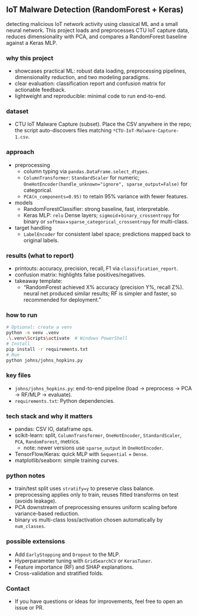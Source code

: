 ## IoT Malware Detection (RandomForest + Keras)

detecting malicious IoT network activity using classical ML and a small neural network. This project loads and preprocesses CTU IoT capture data, reduces dimensionality with PCA, and compares a RandomForest baseline against a Keras MLP.

### why this project
- showcases practical ML: robust data loading, preprocessing pipelines, dimensionality reduction, and two modeling paradigms.
- clear evaluation: classification report and confusion matrix for actionable feedback.
- lightweight and reproducible: minimal code to run end-to-end.

### dataset
- CTU IoT Malware Capture (subset). Place the CSV anywhere in the repo; the script auto-discovers files matching `*CTU-IoT-Malware-Capture-1.csv`.

### approach
- preprocessing
  - column typing via `pandas.DataFrame.select_dtypes`.
  - `ColumnTransformer`: `StandardScaler` for numeric; `OneHotEncoder(handle_unknown="ignore", sparse_output=False)` for categorical.
  - `PCA(n_components=0.95)` to retain 95% variance with fewer features.
- models
  - RandomForestClassifier: strong baseline, fast, interpretable.
  - Keras MLP: `relu` Dense layers; `sigmoid`+`binary_crossentropy` for binary or `softmax`+`sparse_categorical_crossentropy` for multi-class.
- target handling
  - `LabelEncoder` for consistent label space; predictions mapped back to original labels.

 ### results (what to report)
- printouts: accuracy, precision, recall, F1 via `classification_report`.
- confusion matrix: highlights false positives/negatives.
- takeaway template:
  - “RandomForest achieved X% accuracy (precision Y%, recall Z%). neural net produced similar results; RF is simpler and faster, so recommended for deployment.”

### how to run
```bash
# Optional: create a venv
python -m venv .venv
.\.venv\Scripts\activate  # Windows PowerShell
# Install
pip install -r requirements.txt
# Run
python johns/johns_hopkins.py
```

### key files
- `johns/johns_hopkins.py`: end-to-end pipeline (load → preprocess → PCA → RF/MLP → evaluate).
- `requirements.txt`: Python dependencies.

### tech stack and why it matters
- pandas: CSV IO, dataframe ops.
- scikit-learn: split, `ColumnTransformer`, `OneHotEncoder`, `StandardScaler`, `PCA`, `RandomForest`, metrics.
  - note: newer versions use `sparse_output` in `OneHotEncoder`.
- TensorFlow/Keras: quick MLP with `Sequential` + `Dense`.
- matplotlib/seaborn: simple training curves.

### python notes
- train/test split uses `stratify=y` to preserve class balance.
- preprocessing applies only to train, reuses fitted transforms on test (avoids leakage).
- PCA downstream of preprocessing ensures uniform scaling before variance-based reduction.
- binary vs multi-class loss/activation chosen automatically by `num_classes`.

### possible extensions
- Add `EarlyStopping` and `Dropout` to the MLP.
- Hyperparameter tuning with `GridSearchCV` or `KerasTuner`.
- Feature importance (RF) and SHAP explanations.
- Cross-validation and stratified folds.

### Contact
- If you have questions or ideas for improvements, feel free to open an issue or PR.
